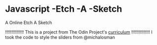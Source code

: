 # Javascript -Etch -A -Sketch
 A Online Etch A Sketch


!!!!!!!!!!!!!!!
This is a project from The Odin Project's [curriculum](http://www.theodinproject.com/courses/web-development-101/lessons/etch-a-sketch-project)
!!!!!!!!!!!!!!!
I took the code to style the sliders from @michalosman
